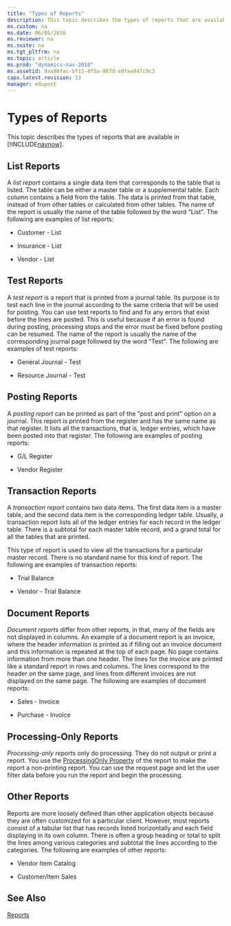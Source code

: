 ```yaml
---
title: "Types of Reports"
description: This topic describes the types of reports that are available in INCLUDE navnow.
ms.custom: na
ms.date: 06/05/2016
ms.reviewer: na
ms.suite: na
ms.tgt_pltfrm: na
ms.topic: article
ms.prod: "dynamics-nav-2018"
ms.assetid: 9aa90fac-bf11-4f5a-867d-e0fea847c9c3
caps.latest.revision: 13
manager: edupont
---
```

# Types of Reports
This topic describes the types of reports that are available in [!INCLUDE[navnow](includes/navnow_md.md)].  

## List Reports  
 A *list report* contains a single data item that corresponds to the table that is listed. The table can be either a master table or a supplemental table. Each column contains a field from the table. The data is printed from that table, instead of from other tables or calculated from other tables. The name of the report is usually the name of the table followed by the word "List". The following are examples of list reports:  

-   Customer - List  

-   Insurance - List  

-   Vendor - List  

## Test Reports  
 A *test report* is a report that is printed from a journal table. Its purpose is to test each line in the journal according to the same criteria that will be used for posting. You can use test reports to find and fix any errors that exist before the lines are posted. This is useful because if an error is found during posting, processing stops and the error must be fixed before posting can be resumed. The name of the report is usually the name of the corresponding journal page followed by the word "Test". The following are examples of test reports:  

-   General Journal - Test  

-   Resource Journal - Test  

## Posting Reports  
 A *posting report* can be printed as part of the "post and print" option on a journal. This report is printed from the register and has the same name as that register. It lists all the transactions, that is, ledger entries, which have been posted into that register. The following are examples of posting reports:  

-   G/L Register  

-   Vendor Register  

## Transaction Reports  
 A *transaction report* contains two data items. The first data item is a master table, and the second data item is the corresponding ledger table. Usually, a transaction report lists all of the ledger entries for each record in the ledger table. There is a subtotal for each master table record, and a grand total for all the tables that are printed.  

 This type of report is used to view all the transactions for a particular master record. There is no standard name for this kind of report. The following are examples of transaction reports:  

-   Trial Balance  

-   Vendor - Trial Balance  

## Document Reports  
 *Document reports* differ from other reports, in that, many of the fields are not displayed in columns. An example of a document report is an invoice, where the header information is printed as if filling out an invoice document and this information is repeated at the top of each page. No page contains information from more than one header. The lines for the invoice are printed like a standard report in rows and columns. The lines correspond to the header on the same page, and lines from different invoices are not displayed on the same page. The following are examples of document reports:  

-   Sales - Invoice  

-   Purchase - Invoice  

## Processing-Only Reports  
 *Processing-only reports* only do processing. They do not output or print a report. You use the [ProcessingOnly Property](ProcessingOnly-Property.md) of the report to make the report a non-printing report. You can use the request page and let the user filter data before you run the report and begin the processing.  

## Other Reports  
 Reports are more loosely defined than other application objects because they are often customized for a particular client. However, most reports consist of a tabular list that has records listed horizontally and each field displaying in its own column. There is often a group heading or total to split the lines among various categories and subtotal the lines according to the categories. The following are examples of other reports:  

-   Vendor Item Catalog  

-   Customer/Item Sales  

## See Also  
 [Reports](Reports.md)
